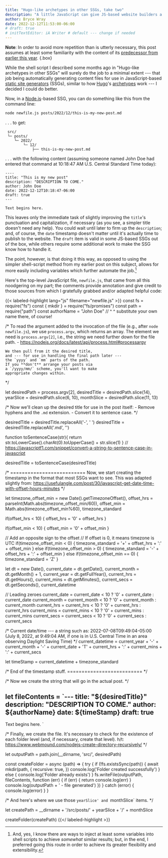 ```yaml
---
title: "Hugo-like archetypes in other SSGs, take two"
description: "A little JavaScript can give JS-based website builders a more automated file-creation process."
author: Bryce Wray
date: 2022-12-12T11:53:00-06:00
# draft: true
# initTextEditor: iA Writer # default --- change if needed
---
```


**Note**: In order to avoid more repetition than is utterly necessary, this post assumes at least some familiarity with the content of its [predecessor from earlier this year](/posts/2022/09/hugo-like-archetypes-other-ssgs/).
{.box}

While the shell script I described some months ago in "Hugo-like archetypes in other SSGs" will surely do the job to a minimal extent --- that job being automatically generating content files for use in JavaScript-based [static site generators](https://jamstack.org/generators) (SSGs), similar to how [Hugo](https://gohugo.io)'s [archetypes](https://gohugo.io/content-management/archetypes/) work --- I decided I could do better.

<!--more-->

Now, in a [Node.js](https://nodejs.org)-based SSG, you can do something like this from the command line:

```bash
node newfile.js posts/2022/12/this-is-my-new-post.md
```

. . . to get:

```plaintext
 src/
 └─ posts/
    └─ 2022/
        └─ 12/
            ├── this-is-my-new-post.md
```

. . . with the following content (assuming someone named John Doe had entered that command at 10:18:47 AM U.S. Central Standard Time today):

```plaintext
----
title: "This is my new post"
description: "DESCRIPTION TO COME."
author: John Doe
date: 2022-12-12T10:18:47-06:00
draft: true
---

Text begins here.
```

This leaves only the immediate task of slightly improving the `title`'s punctuation and capitalization, if necessary (as you see, a simpler title doesn't need any help). You could wait until later to firm up the `description`; and, of course, the `date` timestamp doesn't matter until it's actually time to publish to the website. The `draft` item is valid in some JS-based SSGs out of the box, while others require some additional work to make the SSG know how to handle it.

The point, however, is that doing it this way, as opposed to using the simpler shell-script method from my earlier post on this subject, allows for more easily including variables which further automate the job.[^varShells]

[^varShells]: And, yes, I know there are ways to inject at least some variables into shell scripts to achieve *somewhat* similar results; but, in the end, I preferred going this route in order to achieve its greater flexibility and extensibility.

Here's the top-level JavaScript file, `newfile.js`, that came from all this noodgering on my part; the comments provide annotation and give credit to those sources from which I gratefully grabbed and/or adapted helpful code:

{{< labeled-highlight lang="js" filename="newfile.js" >}}
const fs = require("fs")
const { mkdir } = require("fs/promises")
const path = require("path")
const authorName = "John Doe"
// ^ ^ substitute your own name there, of course!

/*
	To read the argument added to the
	invocation of the file
	(e.g., after `node newfile.js`),
	we use `process.argv`, which returns
	an array. The element we need is
	`process.argv[2]`, i.e., the string
	we need further down for the file path.
	- https://nodejs.org/docs/latest/api/process.html#processargv

	We then pull from it the desired title,
	and --- for use in handling the final path later ---
	the `yyyy` and `mm` parts of the path.
	If you **don't** arrange your posts via
	a `/yyyy/mm/` scheme, you'll want to make
	appropriate changes within.
*/

let
	desiredPath = process.argv[2],
	desiredTitle = desiredPath.slice(14),
	yearSlice = desiredPath.slice(6, 10),
	monthSlice = desiredPath.slice(11, 13)

/*
	Now we'll clean up the desired title
	for use in the post itself:
	- Remove hyphens and the `.md` extension.
	- Convert it to sentence case.
*/

desiredTitle = desiredTitle.replaceAll('-', ' ')
desiredTitle = desiredTitle.replaceAll('.md', '')

function toSentenceCase(str){
	return str.toLowerCase().charAt(0).toUpperCase() + str.slice(1)
}
// https://javascriptf1.com/snippet/convert-a-string-to-sentence-case-in-javascript

desiredTitle = toSentenceCase(desiredTitle)

/*
	==========================
	Now, we start creating the timestamp
	in the format that most SSGs want to see.
	This was adapted slightly from:
	https://usefulangle.com/post/30/javascript-get-date-time-with-offset-hours-minutes
*/

let
	timezone_offset_min = new Date().getTimezoneOffset(),
	offset_hrs = parseInt(Math.abs(timezone_offset_min/60)),
	offset_min = Math.abs(timezone_offset_min%60),
	timezone_standard

if(offset_hrs < 10) {
	offset_hrs = '0' + offset_hrs
}

if(offset_min < 10) {
	offset_min = '0' + offset_min
}

// Add an opposite sign to the offset
// If offset is 0, it means timezone is UTC
if(timezone_offset_min < 0) {
	timezone_standard = '+' + offset_hrs + ':' + offset_min
} else if(timezone_offset_min > 0) {
	timezone_standard = '-' + offset_hrs + ':' + offset_min
} else if(timezone_offset_min == 0) {
	timezone_standard = 'Z'
}

let
	dt = new Date(),
	current_date = dt.getDate(),
	current_month = dt.getMonth() + 1,
	current_year = dt.getFullYear(),
	current_hrs = dt.getHours(),
	current_mins = dt.getMinutes(),
	current_secs = dt.getSeconds(),
	current_datetime

// Leading zeroes
current_date = current_date < 10
	? '0' + current_date
	: current_date
current_month = current_month < 10
	? '0' + current_month
	: current_month
current_hrs = current_hrs < 10
	? '0' + current_hrs
	: current_hrs
current_mins = current_mins < 10
	? '0' + current_mins
	: current_mins
current_secs = current_secs < 10
	? '0' + current_secs
	: current_secs

/*
	Current date/time ---
	a string such as:
	2022-07-08T09:49:04-05:00
	(July 8, 2022, at 9:49:04 AM,
	if one is in U.S. Central Time
	in an area observing Daylight
	Saving Time)
*/
current_datetime = current_year + '-' + current_month + '-' + current_date + 'T' + current_hrs + ':' + current_mins + ':' + current_secs

let timeStamp = current_datetime + timezone_standard

/*
	End of the timestamp stuff.
	==========================
*/

/*
	Now we create the string that
	will go in the actual post.
*/

let fileContents = `---
title: "${desiredTitle}"
description: "DESCRIPTION TO COME."
author: ${authorName}
date: ${timeStamp}
draft: true
---

Text begins here.
`

/*
	Finally, we create the file.
	It's necessary to check for the
	existence of each folder level
	(and, if necessary, create that level).
	h/t: https://www.webmound.com/nodejs-create-directory-recursively/
*/

let outputPath = path.join(__dirname, 'src/', desiredPath)

const createFolder = async (path) => {
	try {
		if (!fs.existsSync(path)) {
			await mkdir(path, {
				recursive: true,
			})
			console.log('Folder created successfully')
		} else {
			console.log('Folder already exists')
		}
		fs.writeFile(outputPath, fileContents, function (err) {
			if (err) {
				return console.log(err)
			}
			console.log(outputPath + ' - file generated')
		})
	} catch (error) {
			console.log(error)
	}
}

/*
	And here's where we use those `yearSlice'
	and `monthSlice` items.
*/

let createPath = __dirname + '/src/posts/' + yearSlice + '/' + monthSlice

createFolder(createPath)
{{</ labeled-highlight >}}
